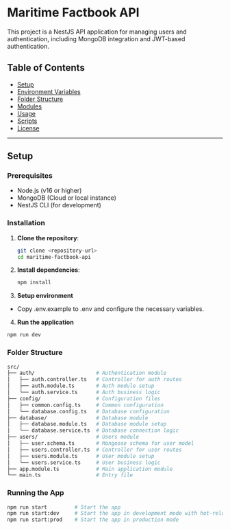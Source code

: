 # Maritime Factbook API

This project is a NestJS API application for managing users and authentication, including MongoDB integration and JWT-based authentication.

## Table of Contents

- [Setup](#setup)
- [Environment Variables](#environment-variables)
- [Folder Structure](#folder-structure)
- [Modules](#modules)
- [Usage](#usage)
- [Scripts](#scripts)
- [License](#license)

---

## Setup

### Prerequisites

- Node.js (v16 or higher)
- MongoDB (Cloud or local instance)
- NestJS CLI (for development)

### Installation

1. **Clone the repository**:
   ```bash
   git clone <repository-url>
   cd maritime-factbook-api
   ```
2. **Install dependencies**:
   ```bash
   npm install
   ```
3. **Setup environment**

- Copy .env.example to .env and configure the necessary variables.

4. **Run the application**

```bash
npm run dev
```

### Folder Structure

```bash
src/
├── auth/                    # Authentication module
│   ├── auth.controller.ts   # Controller for auth routes
│   ├── auth.module.ts       # Auth module setup
│   └── auth.service.ts      # Auth business logic
├── config/                  # Configuration files
│   ├── common.config.ts     # Common configuration
│   └── database.config.ts   # Database configuration
├── database/                # Database module
│   ├── database.module.ts   # Database module setup
│   └── database.service.ts  # Database connection logic
├── users/                   # Users module
│   ├── user.schema.ts       # Mongoose schema for user model
│   ├── users.controller.ts  # Controller for user routes
│   ├── users.module.ts      # User module setup
│   └── users.service.ts     # User business logic
├── app.module.ts            # Main application module
└── main.ts                  # Entry file
```

### Running the App

```bash
npm run start         # Start the app
npm run start:dev     # Start the app in development mode with hot-reloading
npm run start:prod    # Start the app in production mode
```
